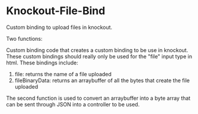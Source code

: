 # Knockout-File-Bind
Custom binding to upload files in knockout. 

Two functions: 

Custom binding code that creates a custom binding to be use in knockout. These custom bindings should really only be used for the "file" input type in html. 
These bindings include: 
  1. file: returns the name of a file uploaded
  2. fileBinaryData: returns an arraybuffer of all the bytes that create the file uploaded
  
The second function is used to convert an arraybuffer into a byte array that can be sent through JSON into a controller to be used. 
